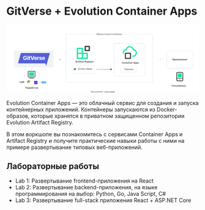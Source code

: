 # GitVerse + Evolution Container Apps

![revision-running](images/gitverse_containerapps.svg)

Evolution Container Apps — это облачный сервис для создания и запуска контейнерных приложений. Контейнеры запускаются из Docker-образов, которые хранятся в приватном защищенном репозитории Evolution Artifact Registry. 

В этом воркшопе вы познакомитесь с сервисами Container Apps и Artifact Registry и получите практические навыки работы с ними на примере развертывание типовых веб-приложений. 

## Лабораторные работы
- Lab 1: Развертывание frontend-приложения на React
- Lab 2: Развертывание backend-приложения, на языке программирования на выбор: Python, Go, Java Script, C#
- Lab 3: Развертывание full-stack приложения React + ASP.NET Core

